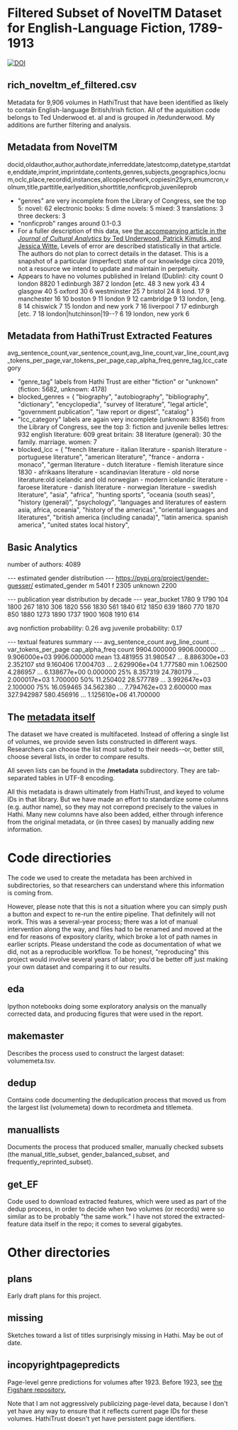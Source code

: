 Filtered Subset of NovelTM Dataset for English-Language Fiction, 1789-1913
==========================================================

[![DOI](https://zenodo.org/badge/DOI/10.5281/zenodo.3766610.svg)](https://doi.org/10.5281/zenodo.3766610)

rich_noveltm_ef_filtered.csv
-
Metadata for 9,906 volumes in HathiTrust that have been identified as likely to contain English-language British/Irish fiction. All of the aquisition code belongs to Ted Underwood et. al and is grouped in /tedunderwood. My additions are further filtering and analysis.

Metadata from NovelTM
-
docid,oldauthor,author,authordate,inferreddate,latestcomp,datetype,startdate,enddate,imprint,imprintdate,contents,genres,subjects,geographics,locnum,oclc,place,recordid,instances,allcopiesofwork,copiesin25yrs,enumcron,volnum,title,parttitle,earlyedition,shorttitle,nonficprob,juvenileprob
- "genres" are very incomplete from the Library of Congress, see the top 5:
novel: 62
electronic books: 5
dime novels: 5
mixed: 3
translations: 3
three deckers: 3
- "nonficprob" ranges around 0.1-0.3
- For a fuller description of this data, see [the accompanying article in the *Journal of Cultural Analytics* by Ted Underwood, Patrick Kimutis, and Jessica Witte.](https://culturalanalytics.org/article/13147-noveltm-datasets-for-english-language-fiction-1700-2009) Levels of error are described statistically in that article. The authors do not plan to correct details in the dataset. This is a snapshot of a particular (imperfect) state of our knowledge circa 2019, not a resource we intend to update and maintain in perpetuity.
- Appears to have no volumes published in Ireland (Dublin):                        city  count
0                    london   8820
1                 edinburgh    387
2              london [etc.     48
3                  new york     43
4                   glasgow     40
5                    oxford     30
6               westminster     25
7                   bristol     24
8                     lond.     17
9                manchester     16
10                   boston      9
11                  london       9
12                cambridge      9
13            london, [eng.      8
14                 chiswick      7
15      london and new york      7
16                liverpool      7
17          edinburgh [etc.      7
18  london|hutchinson|19--?      6
19         london, new york      6

Metadata from HathiTrust Extracted Features
-
avg_sentence_count,var_sentence_count,avg_line_count,var_line_count,avg_tokens_per_page,var_tokens_per_page,cap_alpha_freq,genre_tag,lcc_category
- "genre_tag" labels from Hathi Trust are either "fiction" or "unknown" (fiction: 5682, unknown: 4178)
- blocked_genres = {
    "biography", "autobiography", "bibliography", "dictionary", "encyclopedia",
    "survey of literature", "legal article", "government publication",
    "law report or digest", "catalog"
}
- "lcc_category" labels are again very incomplete (unknown: 8356) from the Library of Congress, see the top 3:
fiction and juvenile belles lettres: 932
english literature: 609
great britain: 38
literature (general): 30
the family. marriage. women: 7
- blocked_lcc = {
    "french literature - italian literature - spanish literature - portuguese literature",
    "american literature",
    "france - andorra - monaco",
    "german literature - dutch literature - flemish literature since 1830 - afrikaans literature - scandinavian literature - old norse literature:old icelandic and old norwegian - modern icelandic literature - faroese literature - danish literature - norwegian literature - swedish literature",
    "asia", "africa", "hunting sports", "oceania (south seas)",
    "history (general)", "psychology",
    "languages and literatures of eastern asia, africa, oceania",
    "history of the americas",
    "oriental languages and literatures",
    "british america (including canada)",
    "latin america. spanish america",
    "united states local history",

Basic Analytics
-
number of authors: 4089

--- estimated gender distribution ---
https://pypi.org/project/gender-guesser/
estimated_gender
m          5401
f          2305
unknown    2200

--- publication year distribution by decade ---
year_bucket
1780       9
1790     104
1800     267
1810     306
1820     556
1830     561
1840     612
1850     639
1860     770
1870     850
1880    1273
1890    1737
1900    1608
1910     614

avg nonfiction probability: 0.26
avg juvenile probability: 0.17

--- textual features summary ---
       avg_sentence_count  avg_line_count  ...  var_tokens_per_page  cap_alpha_freq
count         9904.000000     9906.000000  ...         9.906000e+03     9906.000000
mean            13.481955       31.980547  ...         8.886300e+03        2.352107
std              9.160406       17.004703  ...         2.629906e+04        1.777580
min              1.062500        4.286957  ...         6.138677e+00        0.000000
25%              8.357319       24.780179  ...         2.000017e+03        1.700000
50%             11.250402       28.577789  ...         3.992647e+03        2.100000
75%             16.059465       34.562380  ...         7.794762e+03        2.600000
max            327.942987      580.456916  ...         1.125610e+06       41.700000


The [metadata itself](https://github.com/tedunderwood/noveltmmeta/tree/master/metadata)
-------------------

The dataset we have created is multifaceted. Instead of offering a single list of volumes, we provide seven lists constructed in different ways. Researchers can choose the list most suited to their needs--or, better still, choose several lists, in order to compare results.

All seven lists can be found in the **/metadata** subdirectory. They are tab-separated tables in UTF-8 encoding.

All this metadata is drawn ultimately from HathiTrust, and keyed to volume IDs in that library. But we have made an effort to standardize some columns (e.g. author name), so they may not correpond precisely to the values in Hathi. Many new columns have also been added, either through inference from the original metadata, or (in three cases) by manually adding new information.

Code directiories
==============

The code we used to create the metadata has been archived in subdirectories, so that researchers can understand where this information is coming from.

However, please note that this is not a situation where you can simply push a button and expect to re-run the entire pipeline. That definitely will not work. This was a several-year process; there was a lot of manual intervention along the way, and files had to be renamed and moved at the end for reasons of expository clarity, which broke a lot of path names in earlier scripts. Please understand the code as documentation of what we did, not as a reproducible workflow. To be honest, "reproducing" this project would involve several years of labor; you'd be better off just making your own dataset and comparing it to our results.

eda
-------
Ipython notebooks doing some exploratory analysis on the manually corrected data, and producing figures that were used in the report.

makemaster
----------

Describes the process used to construct the largest dataset: volumemeta.tsv.

dedup
-----

Contains code documenting the deduplication process that moved us from the largest list (volumemeta) down to recordmeta and titlemeta.

manuallists
-----------

Documents the process that produced smaller, manually checked subsets (the manual_title_subset, gender_balanced_subset, and frequently_reprinted_subset).

get_EF
------

Code used to download extracted features, which were used as part of the dedup process, in order to decide when two volumes (or records) were so similar as to be probably "the same work." I have not stored the extracted-feature data itself in the repo; it comes to several gigabytes.


Other directories
=================

plans
-----
Early draft plans for this project.

missing
-------
Sketches toward a list of titles surprisingly missing in Hathi. May be out of date.

incopyrightpagepredicts
-----------------------
Page-level genre predictions for volumes after 1923. Before 1923, see [the Figshare repository.](https://figshare.com/articles/Page_Level_Genre_Metadata_for_English_Language_Volumes_in_HathiTrust_1700_1922/1279201)

Note that I am not aggressively publicizing page-level data, because I don't yet have any way to ensure that it reflects current page IDs for these volumes. HathiTrust doesn't yet have persistent page identifiers.

